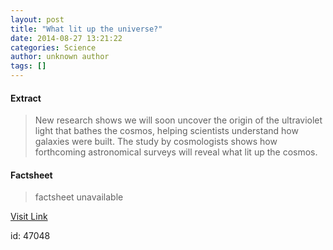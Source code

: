 ```yaml
---
layout: post
title: "What lit up the universe?"
date: 2014-08-27 13:21:22
categories: Science
author: unknown author
tags: []
---
```



#### Extract
>New research shows we will soon uncover the origin of the ultraviolet light that bathes the cosmos, helping scientists understand how galaxies were built. The study by cosmologists shows how forthcoming astronomical surveys will reveal what lit up the cosmos.

#### Factsheet
>factsheet unavailable

[Visit Link](http://feeds.sciencedaily.com/~r/sciencedaily/~3/Sc9Urj-M_1w/140827092122.htm)

id:   47048
